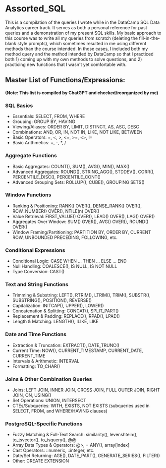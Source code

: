 # Assorted_SQL

This is a compilation of the queries I wrote while in the DataCamp SQL Data Analytics career track. It serves as both a personal reference for past queries and a demonstration of my present SQL skills. My basic approach to this course was to write all my queries from scratch (deleting the fill-in-the-blank style prompts), which sometimes resulted in me using different methods than the course intended. In those cases, I included both my method query and the method intended by DataCamp so that I practiced both 1) coming up with my own methods to solve questions, and 2) practicing new functions that I wasn't yet comfortable with.

## Master List of Functions/Expressions: 
#### (Note: This list is compiled by ChatGPT and checked/reorganized by me)

### SQL Basics
* Essentials: SELECT, FROM, WHERE
* Grouping: GROUP BY, HAVING
* Viewing/Aliases: ORDER BY, LIMIT, DISTINCT, AS, ASC, DESC
* Combinations: AND, OR, IN, NOT IN, LIKE, NOT LIKE, BETWEEN
* Basic Operators:  =, <, >, <=, >=, <>, !=
* Basic Arithmetics: +, -, *, /

### Aggregate Functions
* Basic Aggregates: COUNT(), SUM(), AVG(), MIN(), MAX()
* Advanced Aggregates: ROUND(), STRING_AGG(), STDDEV(), CORR(), PERCENTILE_DISC(), PERCENTILE_CONT()
* Advanced Grouping Sets: ROLLUP(), CUBE(), GROUPING SETS()

### Window Functions
* Ranking & Positioning: RANK() OVER(), DENSE_RANK() OVER(), ROW_NUMBER() OVER(), NTILE(n) OVER()
* Value Retrieval: FIRST_VALUE() OVER(), LEAD() OVER(), LAG() OVER()
* Aggregates Over Window: SUM() OVER(), AVG() OVER(), ROUND() OVER()
* Window Framing/Partitioning: PARTITION BY, ORDER BY, CURRENT ROW, UNBOUNDED PRECEDING, FOLLOWING, etc.

### Conditional Expressions
* Conditional Logic: CASE WHEN ... THEN ... ELSE ... END
* Null Handling: COALESCE(), IS NULL, IS NOT NULL
* Type Conversion: CAST()

### Text and String Functions
* Trimming & Substring: LEFT(), RTRIM(), LTRIM(), TRIM(), SUBSTR(), SUBSTRING(), POSITION(), REVERSE()
* Capitalization: INITCAP(), UPPER(), LOWER()
* Concatenation & Splitting: CONCAT(), SPLIT_PART()
* Replacement & Padding: REPLACE(), RPAD(), LPAD()
* Length & Matching: LENGTH(), ILIKE, LIKE

### Date and Time Functions
* Extraction & Truncation: EXTRACT(), DATE_TRUNC()
* Current Time: NOW(), CURRENT_TIMESTAMP, CURRENT_DATE, CURRENT_TIME
* Intervals & Arithmetic: INTERVAL
* Formatting: TO_CHAR()

### Joins & Other Combination Queries
* Joins: LEFT JOIN, INNER JOIN, CROSS JOIN, FULL OUTER JOIN, RIGHT JOIN, ON, USING()
* Set Operations: UNION, INTERSECT
* CTEs/Subqueries: WITH, EXISTS, NOT EXISTS (subqueries used in SELECT, FROM, and WHERE/HAVING clauses)

### PostgreSQL-Specific Functions
* Fuzzy Matching & Full-Text Search: similarity(), levenshtein(), to_tsvector(), to_tsquery(), @@
* Array Data Types & Operators: @>, = ANY(), array[index]
* Cast Operators: ::numeric, ::integer, etc.
* Date/Set Returning: AGE(), DATE_PART(), GENERATE_SERIES(), FILTER()
* Other: CREATE EXTENSION
